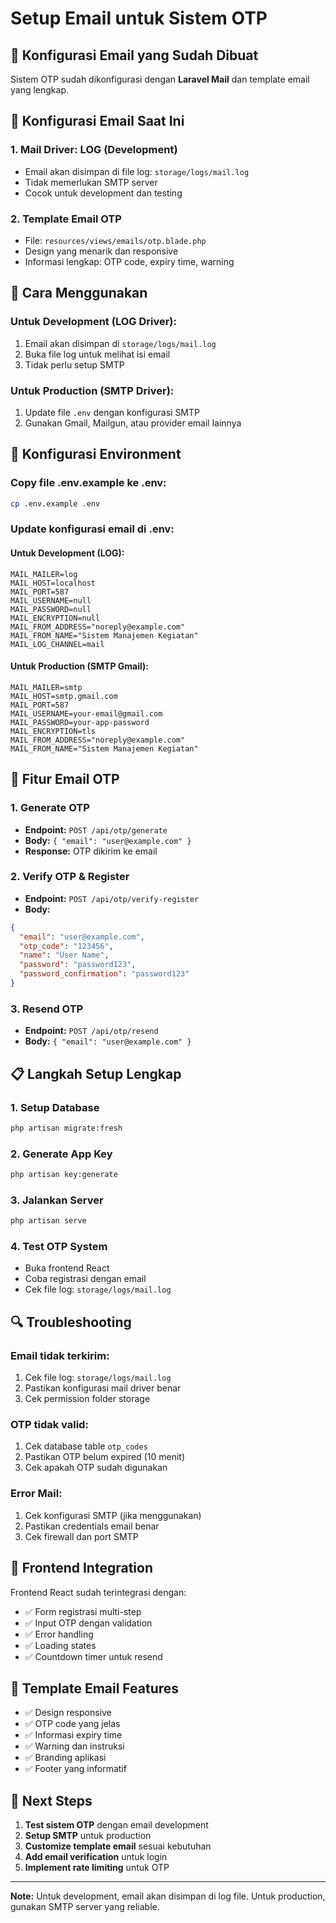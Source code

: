 # Setup Email untuk Sistem OTP

## 🚀 Konfigurasi Email yang Sudah Dibuat

Sistem OTP sudah dikonfigurasi dengan **Laravel Mail** dan template email yang lengkap.

## 📧 Konfigurasi Email Saat Ini

### 1. **Mail Driver: LOG** (Development)
- Email akan disimpan di file log: `storage/logs/mail.log`
- Tidak memerlukan SMTP server
- Cocok untuk development dan testing

### 2. **Template Email OTP**
- File: `resources/views/emails/otp.blade.php`
- Design yang menarik dan responsive
- Informasi lengkap: OTP code, expiry time, warning

## 🔧 Cara Menggunakan

### **Untuk Development (LOG Driver):**
1. Email akan disimpan di `storage/logs/mail.log`
2. Buka file log untuk melihat isi email
3. Tidak perlu setup SMTP

### **Untuk Production (SMTP Driver):**
1. Update file `.env` dengan konfigurasi SMTP
2. Gunakan Gmail, Mailgun, atau provider email lainnya

## 📝 Konfigurasi Environment

### **Copy file .env.example ke .env:**
```bash
cp .env.example .env
```

### **Update konfigurasi email di .env:**

#### **Untuk Development (LOG):**
```env
MAIL_MAILER=log
MAIL_HOST=localhost
MAIL_PORT=587
MAIL_USERNAME=null
MAIL_PASSWORD=null
MAIL_ENCRYPTION=null
MAIL_FROM_ADDRESS="noreply@example.com"
MAIL_FROM_NAME="Sistem Manajemen Kegiatan"
MAIL_LOG_CHANNEL=mail
```

#### **Untuk Production (SMTP Gmail):**
```env
MAIL_MAILER=smtp
MAIL_HOST=smtp.gmail.com
MAIL_PORT=587
MAIL_USERNAME=your-email@gmail.com
MAIL_PASSWORD=your-app-password
MAIL_ENCRYPTION=tls
MAIL_FROM_ADDRESS="noreply@example.com"
MAIL_FROM_NAME="Sistem Manajemen Kegiatan"
```

## 🎯 Fitur Email OTP

### **1. Generate OTP**
- **Endpoint:** `POST /api/otp/generate`
- **Body:** `{ "email": "user@example.com" }`
- **Response:** OTP dikirim ke email

### **2. Verify OTP & Register**
- **Endpoint:** `POST /api/otp/verify-register`
- **Body:** 
```json
{
  "email": "user@example.com",
  "otp_code": "123456",
  "name": "User Name",
  "password": "password123",
  "password_confirmation": "password123"
}
```

### **3. Resend OTP**
- **Endpoint:** `POST /api/otp/resend`
- **Body:** `{ "email": "user@example.com" }`

## 📋 Langkah Setup Lengkap

### **1. Setup Database**
```bash
php artisan migrate:fresh
```

### **2. Generate App Key**
```bash
php artisan key:generate
```

### **3. Jalankan Server**
```bash
php artisan serve
```

### **4. Test OTP System**
- Buka frontend React
- Coba registrasi dengan email
- Cek file log: `storage/logs/mail.log`

## 🔍 Troubleshooting

### **Email tidak terkirim:**
1. Cek file log: `storage/logs/mail.log`
2. Pastikan konfigurasi mail driver benar
3. Cek permission folder storage

### **OTP tidak valid:**
1. Cek database table `otp_codes`
2. Pastikan OTP belum expired (10 menit)
3. Cek apakah OTP sudah digunakan

### **Error Mail:**
1. Cek konfigurasi SMTP (jika menggunakan)
2. Pastikan credentials email benar
3. Cek firewall dan port SMTP

## 📱 Frontend Integration

Frontend React sudah terintegrasi dengan:
- ✅ Form registrasi multi-step
- ✅ Input OTP dengan validation
- ✅ Error handling
- ✅ Loading states
- ✅ Countdown timer untuk resend

## 🎨 Template Email Features

- ✅ Design responsive
- ✅ OTP code yang jelas
- ✅ Informasi expiry time
- ✅ Warning dan instruksi
- ✅ Branding aplikasi
- ✅ Footer yang informatif

## 🚀 Next Steps

1. **Test sistem OTP** dengan email development
2. **Setup SMTP** untuk production
3. **Customize template email** sesuai kebutuhan
4. **Add email verification** untuk login
5. **Implement rate limiting** untuk OTP

---

**Note:** Untuk development, email akan disimpan di log file. Untuk production, gunakan SMTP server yang reliable.
